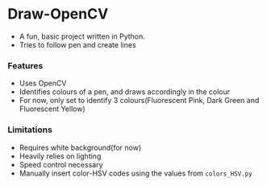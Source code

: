 # Draw-OpenCV

- A fun, basic project written in Python. 
- Tries to follow pen and create lines

### Features
- Uses OpenCV
- Identifies colours of a pen, and draws accordingly in the colour
- For now, only set to identify 3 colours(Fluorescent Pink, Dark Green and Fluorescent Yellow)

### Limitations
- Requires white background(for now)
- Heavily relies on lighting
- Speed control necessary
- Manually insert color-HSV codes using the values from ```colors_HSV.py```
